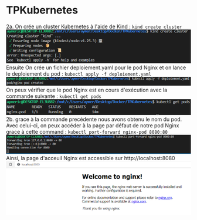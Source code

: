 # TPKubernetes
2a\. On crée un cluster Kubernetes à l'aide de Kind : `kind create cluster`
![Screenshot](ScreenShots/q2a1.png)
Ensuite On crée un fichier deploiement.yaml pour le pod Nginx et on lance le deploiement du pod : `kubectl apply -f deploiement.yaml`
![Screenshot](ScreenShots/q2a2.png)
On peux vérifier que le pod Nginx est en cours d'exécution avec la commande suivante : `kubectl get pods`
![Screenshot](ScreenShots/q2a3.png)
2b\. grace à la commande precédente nous avons obtenu le nom du pod. Avec celui-ci, on peux accéder à la page par défaut de notre pod Nginx grace à cette command : `kubectl port-forward nginx-pod 8080:80`
![Screenshot](ScreenShots/q2b1.png)
Ainsi, la page d'acceuil Nginx est accessible sur http://localhost:8080
![Screenshot](ScreenShots/q2b2.png)
